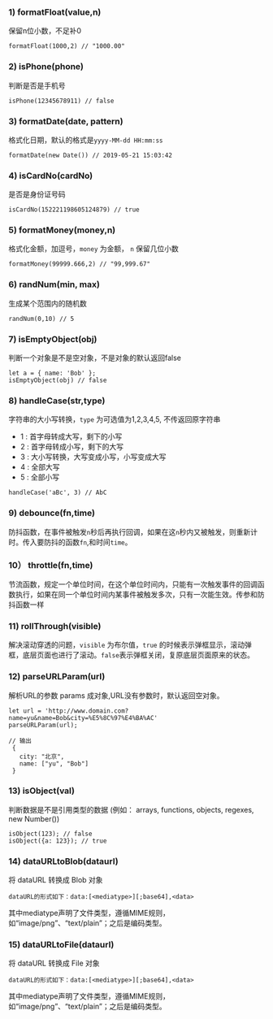 ### **1) formatFloat(value,n)**

保留n位小数，不足补0

```
formatFloat(1000,2) // "1000.00"
```

### **2) isPhone(phone)**

判断是否是手机号

```
isPhone(12345678911) // false
```

### **3) formatDate(date, pattern)**

格式化日期，默认的格式是`yyyy-MM-dd HH:mm:ss`

```
formatDate(new Date()) // 2019-05-21 15:03:42
```

### **4) isCardNo(cardNo)**

是否是身份证号码

```
isCardNo(152221198605124879) // true
```

### **5) formatMoney(money,n)**

格式化金额，加逗号，`money` 为金额， `n` 保留几位小数

```
formatMoney(99999.666,2) // "99,999.67"
```

### **6) randNum(min, max)**

生成某个范围内的随机数

```
randNum(0,10) // 5
```

### **7) isEmptyObject(obj)**

判断一个对象是不是空对象，不是对象的默认返回false

```
let a = { name: 'Bob' };
isEmptyObject(obj) // false
```

### **8) handleCase(str,type)**

字符串的大小写转换，`type` 为可选值为1,2,3,4,5, 不传返回原字符串

- 1 : 首字母转成大写，剩下的小写
- 2 : 首字母转成小写，剩下的大写
- 3 : 大小写转换，大写变成小写，小写变成大写
- 4 : 全部大写
- 5 : 全部小写

```
handleCase('aBc', 3) // AbC
```

### **9) debounce(fn,time)**

防抖函数，在事件被触发`n`秒后再执行回调，如果在这`n`秒内又被触发，则重新计时。传入要防抖的函数`fn`,和时间`time`。

### **10） throttle(fn,time)**

节流函数，规定一个单位时间，在这个单位时间内，只能有一次触发事件的回调函数执行，如果在同一个单位时间内某事件被触发多次，只有一次能生效。传参和防抖函数一样

### **11) rollThrough(visible)**

解决滚动穿透的问题，`visible` 为布尔值，`true` 的时候表示弹框显示，滚动弹框，底层页面也进行了滚动。`false`表示弹框关闭，复原底层页面原来的状态。

### **12) parseURLParam(url)**

解析URL的参数 params 成对象,URL没有参数时，默认返回空对象。

```
let url = 'http://www.domain.com?name=yu&name=Bob&city=%E5%8C%97%E4%BA%AC'
parseURLParam(url);

// 输出
 {
   city: "北京",
   name: ["yu", "Bob"]
 }
```

### **13) isObject(val)**

判断数据是不是引用类型的数据 (例如： arrays, functions, objects, regexes, new Number())

```
isObject(123); // false
isObject({a: 123}); // true
```

### **14) dataURLtoBlob(dataurl)**

将 dataURL 转换成 Blob 对象
```
dataURL的形式如下：data:[<mediatype>][;base64],<data>
```
其中mediatype声明了文件类型，遵循MIME规则，如“image/png”、“text/plain”；之后是编码类型。


### **15) dataURLtoFile(dataurl)**

将 dataURL 转换成 File 对象

```
dataURL的形式如下：data:[<mediatype>][;base64],<data>
```
其中mediatype声明了文件类型，遵循MIME规则，如“image/png”、“text/plain”；之后是编码类型。
